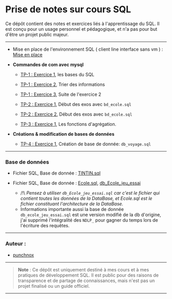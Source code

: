 <!-- <link rel="stylesheet" href="{{ '/theme/main.css' | relative_url }}"> -->

# Prise de notes sur cours SQL

Ce dépôt contient des notes et exercices liés à l'apprentissage du SQL. Il est conçu pour un usage personnel et pédagogique, et n'a pas pour but d'être un projet public majeur.

---

- Mise en place de l'environnement SQL ( client line interface sans vm ) : [Mise en place](./src/Setup/mise-en-place)
- **Commandes de com avec mysql**
    - [TP-1 : Exercice 1](./src/Exercices/TP-1-exo1.md), les bases du SQL
    - [TP-1 : Exercice 2](./src/Exercices/TP-1-exo2.md), Trier des informations
    - [TP-1 : Exercice 3](./src/Exercices/TP-1-exo3.md), Suite de l'exercice 2

    - [TP-2 : Exercice 1](./src/Exercices/TP-2-exo1.md), Début des exos avec `bd_ecole.sql`
    - [TP-2 : Exercice 2](./src/Exercices/TP-2-exo2.md), Début des exos avec `bd_ecole.sql`

    - [TP-3 : Exercice 1](./src/Exercices/TP-3-exo1.md), Les fonctions d'agrégation.

- **Créations & modification de bases de données**
    - [TP-4 : Exercice 1](./src/Exercices/TP-4-exo1.md), Création de base de donnée: `db_voyage.sql`
---

### Base de données
- Fichier SQL, Base de donnée : [TINTIN.sql](./src/DB/TINTIN.sql)
- Fichier SQL, Base de donnée : [Ecole.sql](./src/DB/bd_ecole.sql), [db_Ecole_jeu_essai](./src/DB/bd_ecole_jeu_essai.sql)


    - /!\ *Pensez à utiliser `db_Ecole_jeu_essai.sql` car c'est le fichier qui contient toutes les données de la DataBase, et Ecole.sql est le fichier constituant l'architecture de la DataBase.*
    - Informations importante aussi la base de donnée `db_ecole_jeu_essai.sql` est une version modifié de la db d'origine, j'ai supprimé l'intégralité des `NDLP_` pour gagner du temps lors de l'écriture des requêtes.
---

### Auteur :
- [punchnox](https://github.com/notpunchnox)

---

> **Note** : Ce dépôt est uniquement destiné à mes cours et à mes pratiques de développement SQL. Il est public pour des raisons de transparence et de partage de connaissances, mais n'est pas un projet finalisé ou un guide officiel.

---
